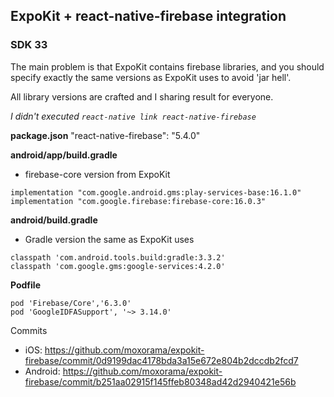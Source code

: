 ## ExpoKit + react-native-firebase integration

### SDK 33

The main problem is that ExpoKit contains firebase libraries, and you should
specify exactly the same versions as ExpoKit uses to avoid 'jar hell'.

All library versions are crafted and I sharing result for everyone.

_I didn't executed `react-native link react-native-firebase`_

**package.json**
"react-native-firebase": "5.4.0"

**android/app/build.gradle**

- firebase-core version from ExpoKit
```
implementation "com.google.android.gms:play-services-base:16.1.0"
implementation "com.google.firebase:firebase-core:16.0.3"
```

**android/build.gradle**

- Gradle version the same as ExpoKit uses

```
classpath 'com.android.tools.build:gradle:3.3.2'
classpath 'com.google.gms:google-services:4.2.0'
```

**Podfile**

```
pod 'Firebase/Core','6.3.0'
pod 'GoogleIDFASupport', '~> 3.14.0'
```



Commits

- iOS: https://github.com/moxorama/expokit-firebase/commit/0d9199dac4178bda3a15e672e804b2dccdb2fcd7
- Android: https://github.com/moxorama/expokit-firebase/commit/b251aa02915f145ffeb80348ad42d2940421e56b

